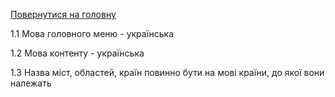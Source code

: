 [Повернутися на головну](https://github.com/scholokov/long-travel-2/blob/main/Requirements/Requirements.md) 

1.1 Мова головного меню - українська

1.2 Мова контенту - українська

1.3 Назва міст, областей, країн повинно бути на мові країни, до якої вони належать